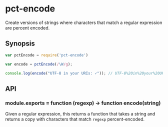 # pct-encode

Create versions of strings where characters that match a regular expression are percent encoded.

## Synopsis

```javascript
var pctEncode = require('pct-encode')

var encode = pctEncode(/\W/g);

console.log(encode("UTF-8 in your URIs: ✓")); // UTF-8%20in%20your%20URIs%3A%20%E2%9C%93
```

## API

### module.exports = function (regexp) -> function encode(string)

Given a regular expression, this returns a function that takes a string and
returns a copy with characters that match `regexp` percent-encoded.
